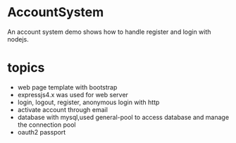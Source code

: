 # AccountSystem
An account system demo shows how to handle register and login with nodejs.
# topics
* web page template with bootstrap
* expressjs4.x was used for web server
* login, logout, register, anonymous login with http
* activate account through email
* database with mysql,used general-pool to access database and manage the connection pool
* oauth2 passport
